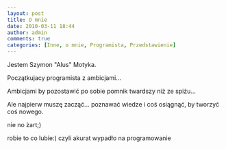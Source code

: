 ```yaml
---
layout: post
title: O mnie
date: 2010-03-11 18:44
author: admin
comments: true
categories: [Inne, o mnie, Programista, Przedstawienie]
---
```

Jestem Szymon "Alus" Motyka.

Początkujacy programista z ambicjami...

Ambicjami by pozostawić po sobie pomnik twardszy niż ze spiżu...

Ale najpierw muszę zacząć... poznawać wiedze i coś osiągnąć, by tworzyć coś nowego.


nie no żart;)


robie to co lubie:) czyli akurat  wypadło na programowanie
